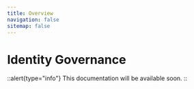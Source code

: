 ```yaml
---
title: Overview
navigation: false
sitemap: false
---
```


# Identity Governance

::alert{type="info"}
This documentation will be available soon.
::